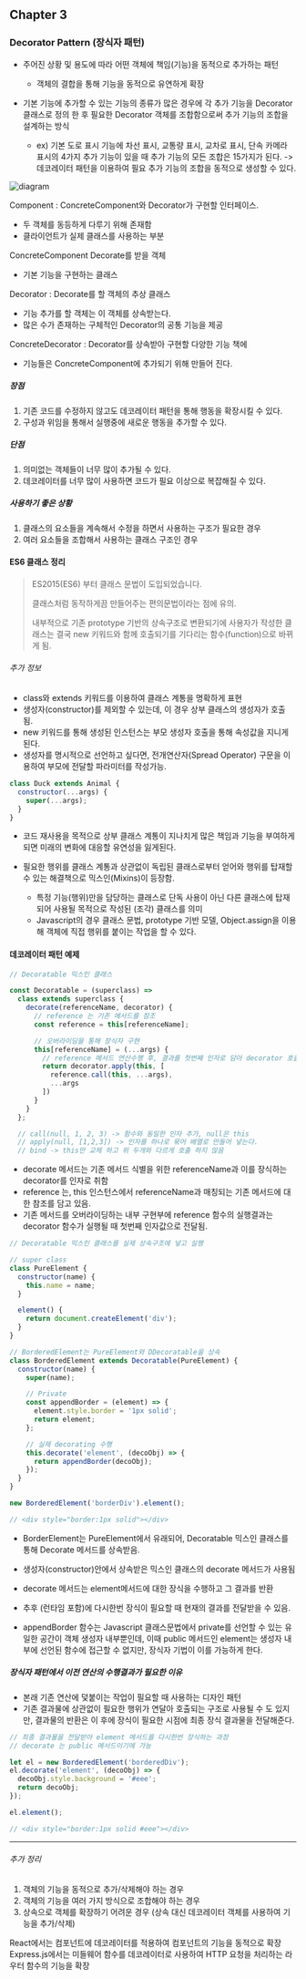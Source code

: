 ## Chapter 3

### Decorator Pattern (장식자 패턴)

- 주어진 상황 및 용도에 따라 어떤 객체에 책임(기능)을 동적으로 추가하는 패턴

  - 객체의 결합을 통해 기능을 동적으로 유연하게 확장

- 기본 기능에 추가할 수 있는 기능의 종류가 많은 경우에 각 추가 기능을 Decorator 클래스로 정의 한 후 필요한 Decorator 객체를 조합함으로써 추가 기능의 조합을 설계하는 방식
  - ex) 기본 도로 표시 기능에 차선 표시, 교통량 표시, 교차로 표시, 단속 카메라 표시의 4가지 추가 기능이 있을 때 추가 기능의 모든 조합은 15가지가 된다. -> 데코레이터 패턴을 이용하여 필요 추가 기능의 조합을 동적으로 생성할 수 있다.

![diagram](/assets/decorator-pattern.png)

Component : ConcreteComponent와 Decorator가 구현할 인터페이스.

- 두 객체를 동등하게 다루기 위해 존재함
- 클라이언트가 실제 클래스를 사용하는 부분

ConcreteComponent Decorate를 받을 객체

- 기본 기능을 구현하는 클래스

Decorator : Decorate를 할 객체의 추상 클래스

- 기능 추가를 할 객체는 이 객체를 상속받는다.
- 많은 수가 존재하는 구체적인 Decorator의 공통 기능을 제공

ConcreteDecorator : Decorator를 상속받아 구현할 다양한 기능 책에

- 기능들은 ConcreteComponent에 추가되기 위해 만들어 진다.

##### 장점

1. 기존 코드를 수정하지 않고도 데코레이터 패턴을 통해 행동을 확장시킬 수 있다.
2. 구성과 위임을 통해서 실행중에 새로운 행동을 추가할 수 있다.

##### 단점

1. 의미없는 객체들이 너무 많이 추가될 수 있다.
2. 데코레이터를 너무 많이 사용하면 코드가 필요 이상으로 복잡해질 수 있다.

##### 사용하기 좋은 상황

1. 클래스의 요소들을 계속해서 수정을 하면서 사용하는 구조가 필요한 경우
2. 여러 요소들을 조합해서 사용하는 클래스 구조인 경우

#### ES6 클래스 정리

> ES2015(ES6) 부터 클래스 문법이 도입되었습니다.
>
> 클래스처럼 동작하게끔 만들어주는 편의문법이라는 점에 유의.
>
> 내부적으로 기존 prototype 기반의 상속구조로 변환되기에 사용자가 작성한 클래스는 결국 new 키워드와 함께 호출되기를 기다리는 함수(function)으로 바뀌게 됨.

###### 추가 정보

- class와 extends 키워드를 이용하여 클래스 계통을 명확하게 표현
- 생성자(constructor)를 제외할 수 있는데, 이 경우 상부 클래스의 생성자가 호출 됨.
- new 키워드를 통해 생성된 인스턴스는 부모 생성자 호출을 통해 속성값을 지니게 된다.
- 생성자를 명시적으로 선언하고 싶다면, 전개연산자(Spread Operator) 구문을 이용하여 부모에 전달할 파라미터를 작성가능.

```js
class Duck extends Animal {
  constructor(...args) {
    super(...args);
  }
}
```

- 코드 재사용을 목적으로 상부 클래스 계통이 지나치게 많은 책임과 기능을 부여하게되면 미래의 변화에 대응할 유연성을 잃게된다.

- 필요한 행위를 클래스 계통과 상관없이 독립된 클래스로부터 얻어와 행위를 탑재할 수 있는 해결책으로 믹스인(Mixins)이 등장함.
  - 특정 기능(행위)만을 담당하는 클래스로 단독 사용이 아닌 다른 클래스에 탑재되어 사용될 목적으로 작성된 (조각) 클래스를 의미
  - Javascript의 경우 클래스 문법, prototype 기반 모델, Object.assign을 이용해 객체에 직접 행위를 붙이는 작업을 할 수 있다.

#### 데코레이터 패턴 예제

```js
// Decoratable 믹스인 클래스

const Decoratable = (superclass) =>
  class extends superclass {
    decorate(referenceName, decorator) {
      // reference 는 기존 메서드를 참조
      const reference = this[referenceName];

      // 오버라이딩을 통해 장식자 구현
      this[referenceName] = (...args) {
        // reference 메서드 연산수행 후, 결과를 첫번째 인자로 담아 decorator 호출
        return decorator.apply(this, [
          reference.call(this, ...args),
          ...args
        ])
      }
    }
  };

  // call(null, 1, 2, 3) -> 함수와 동일한 인자 추가, null은 this
  // apply(null, [1,2,3]) -> 인자를 하나로 묶어 배열로 만들어 넣는다.
  // bind -> this만 교체 하고 위 두개와 다르게 호출 하지 않음
```

- decorate 메서드는 기존 메서드 식별을 위한 referenceName과 이를 장식하는 decorator를 인자로 취함
- reference 는, this 인스턴스에서 referenceName과 매칭되는 기존 메서드에 대한 참조를 담고 있음.
- 기존 메서드를 오버라이딩하는 내부 구현부에 reference 함수의 실행결과는 decorator 함수가 실행될 때 첫번째 인자값으로 전달됨.

```js
// Decoratable 믹스인 클래스를 실제 상속구조에 넣고 실행

// super class
class PureElement {
  constructor(name) {
    this.name = name;
  }

  element() {
    return document.createElement('div');
  }
}

// BorderedElement는 PureElement와 DDecoratable을 상속
class BorderedElement extends Decoratable(PureElement) {
  constructor(name) {
    super(name);

    // Private
    const appendBorder = (element) => {
      element.style.border = '1px solid';
      return element;
    };

    // 실제 decorating 수행
    this.decorate('element', (decoObj) => {
      return appendBorder(decoObj);
    });
  }
}

new BorderedElement('borderDiv').element();

// <div style="border:1px solid"></div>
```

- BorderElement는 PureElement에서 유래되어, Decoratable 믹스인 클래스를 통해 Decorate 메서드를 상속받음.
- 생성자(constructor)안에서 상속받은 믹스인 클래스의 decorate 메서드가 사용됨
- decorate 메서드는 element메서드에 대한 장식을 수행하고 그 결과를 반환
- 추후 (런타임 포함)에 다시한번 장식이 필요할 때 현재의 결과를 전달받을 수 있음.

- appendBorder 함수는 Javascript 클래스문법에서 private를 선언할 수 있는 유일한 공간이 객체 생성자 내부뿐인데, 이때 public 메서드인 element는 생성자 내부에 선언된 함수에 접근할 수 없지만, 장식자 기법이 이를 가능하게 한다.

##### 장식자 패턴에서 이전 연산의 수행결과가 필요한 이유

- 본래 기존 연산에 덫붙이는 작업이 필요할 때 사용하는 디자인 패턴
- 기존 결과물에 상관없이 필요한 행위가 연달아 호출되는 구조로 사용될 수 도 있지만, 결과물의 반환은 이 후에 장식이 필요한 시점에 최종 장식 결과물을 전달해준다.

```js
// 최종 결과물을 전달받아 element 메서드를 다시한번 장식하는 과정
// decorate 는 public 메서드이기에 가능

let el = new BorderedElement('borderedDiv');
el.decorate('element', (decoObj) => {
  decoObj.style.background = '#eee';
  return decoObj;
});

el.element();

// <div style="border:1px solid #eee"></div>
```

---

###### 추가 정리

1. 객체의 기능을 동적으로 추가/삭제해야 하는 경우
2. 객체의 기능을 여러 가지 방식으로 조합해야 하는 경우
3. 상속으로 객체를 확장하기 어려운 경우 (상속 대신 데코레이터 객체를 사용하여 기능을 추가/삭제)

React에서는 컴포넌트에 데코레이터를 적용하여 컴포넌트의 기능을 동적으로 확장
Express.js에서는 미들웨어 함수를 데코레이터로 사용하여 HTTP 요청을 처리하는 라우터 함수의 기능을 확장
